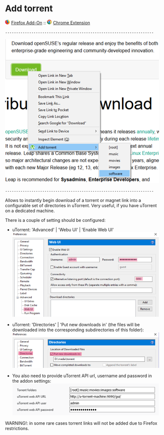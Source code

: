 # Add torrent

![Firefox](https://github.com/GChristensen/gchristensen.github.io/blob/master/firefox.png?raw=true)
[Firefox Add-On](https://github.com/GChristensen/torrent-add/releases/download/v0.1.0.4/add_torrent.xpi)
:: ![Chrome](https://github.com/GChristensen/gchristensen.github.io/blob/master/chrome.png?raw=true)
[Chrome Extension](https://chrome.google.com/webstore/detail/add-torrent/ebigbooofepkiinneomglffcehbmjdel)
 
`--------------------------------------------------------------------`

![screen](screen.png?raw=true)

`--------------------------------------------------------------------`

Allows to instantly begin download of a torrent or magnet link into a configurable set of
directories in uTorrent. Very useful, if you have uTorrent on a dedicated machine.


There is a couple of setting should be configured:
* uTorrent: 'Advanced' | 'Webu UI' | 'Enable Web UI'<br>
![utorrent settings](utorrent-settings.png)

* uTorrent: 'Directories' | 'Put new downloads in' (the files will be downloaded into the corresponding
 subdirectories of this folder):<br>
![directory settings](directory-settings.png)


* You also need to provide uTorrent API url, username and password in the addon settings:<br>
![addon settings](addon-settings.png)

WARNING!: in some rare cases torrent links will not be added due to Firefox restrictions. 